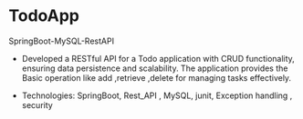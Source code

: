 # TodoApp
SpringBoot-MySQL-RestAPI

- Developed a RESTful API for a Todo application with CRUD
 functionality, ensuring data persistence and scalability. The
 application provides the Basic operation like add ,retrieve
 ,delete for managing tasks effectively.

- Technologies: SpringBoot, Rest_API , MySQL, junit, Exception
handling , security
